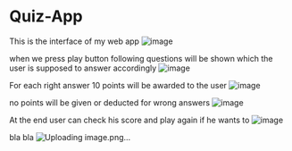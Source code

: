 # Quiz-App
This is the interface of my web app
![image](https://user-images.githubusercontent.com/89822123/235451343-32f713a1-1424-425d-8b96-d818f85643e4.png)


when we press play button following questions will be shown which the user is supposed to answer accordingly
![image](https://user-images.githubusercontent.com/89822123/235451860-a6e06304-3033-4dac-88e5-f5a0b85fb3d8.png)

For each right answer 10 points will be awarded to the user
![image](https://user-images.githubusercontent.com/89822123/235453224-0875474e-6e0a-4b1f-aa6f-330de36ac17a.png)


 no points will be given or deducted for wrong answers
 ![image](https://user-images.githubusercontent.com/89822123/235452576-f24dd029-4525-480b-952f-2fbdd572602b.png)
 
 At the end user can check his score and play again if he wants to
 ![image](https://user-images.githubusercontent.com/89822123/235452875-c6317a9e-0922-4d10-99d8-2f8e694f68f5.png)



 bla bla 
 ![Uploading image.png…]()




